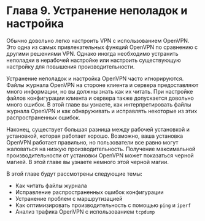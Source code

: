 # Глава 9. Устранение неполадок и настройка

Обычно довольно легко настроить VPN с использованием OpenVPN. Это одна из самых привлекательных функций OpenVPN по сравнению с другими решениями VPN. Однако иногда необходимо устранить неполадки в нерабочей настройке или настроить существующую настройку для повышения производительности.

Устранение неполадок и настройка OpenVPN часто игнорируются. Файлы журнала OpenVPN на стороне клиента и сервера предоставляют много информации, но вы должны знать как их читать. При настройке файлов конфигурации клиента и сервера также допускается довольно много ошибок. В этой главе вы узнаете, как интерпретировать файлы журнала OpenVPN и как обнаруживать и исправлять некоторые из этих распространенных ошибок.

Наконец, существует большая разница между рабочей установкой и установкой, которая работает хорошо. Возможно, ваша установка OpenVPN работает правильно, но пользователи все равно могут жаловаться на низкую производительность. Получение максимальной производительности от установки OpenVPN может показаться черной магией. В этой главе вы узнаете немного этой черной магии.

В этой главе будут рассмотрены следующие темы:

* Как читать файлы журнала
* Исправление распространенных ошибок конфигурации
* Устранение проблем с маршрутизацией
* Как оптимизировать производительность с помощью `ping` и `iperf`
* Анализ трафика OpenVPN с использованием `tcpdump`
